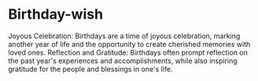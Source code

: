 # Birthday-wish
Joyous Celebration: Birthdays are a time of joyous celebration, marking another year of life and the opportunity to create cherished memories with loved ones.  Reflection and Gratitude: Birthdays often prompt reflection on the past year's experiences and accomplishments, while also inspiring gratitude for the people and blessings in one's life.
